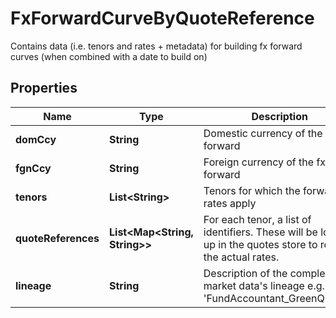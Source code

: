 

# FxForwardCurveByQuoteReference

Contains data (i.e. tenors and rates + metadata) for building fx forward curves (when combined with a date to build on)

## Properties

Name | Type | Description | Notes
------------ | ------------- | ------------- | -------------
**domCcy** | **String** | Domestic currency of the fx forward | 
**fgnCcy** | **String** | Foreign currency of the fx forward | 
**tenors** | **List&lt;String&gt;** | Tenors for which the forward rates apply | 
**quoteReferences** | **List&lt;Map&lt;String, String&gt;&gt;** | For each tenor, a list of identifiers. These will be looked up in the quotes store to resolve the actual rates. | 
**lineage** | **String** | Description of the complex market data&#39;s lineage e.g. &#39;FundAccountant_GreenQuality&#39;. |  [optional]



